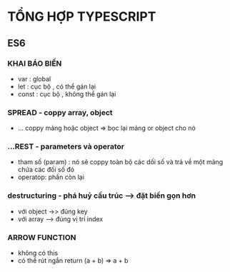 # TỔNG HỢP TYPESCRIPT

## ES6
### KHAI BÁO BIẾN
- var : global
- let : cục bộ , có thể gán lại
- const : cục bộ , không thể gán lại

### SPREAD - coppy array, object
- ... coppy mảng hoặc object => bọc lại mảng or object cho nó
### ...REST - parameters và operator

- tham số (param) : nó sẽ coppy toàn bộ các dối số và trả về một mảng chứa các đối số đó 
- operatop: phần còn lại 

### destructuring - phá huỷ cấu trúc --> đặt biến gọn hơn
- với object ->> đúng key
- với array --> đúng vị trí index

### ARROW FUNCTION
- không có this
- có thể rút ngắn return (a + b) => a + b


